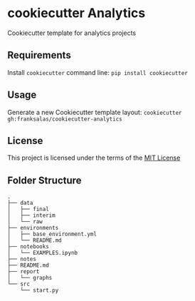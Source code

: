 cookiecutter Analytics
======================

Cookiecutter template for analytics projects

Requirements
------------
Install `cookiecutter` command line: `pip install cookiecutter`    

Usage
-----
Generate a new Cookiecutter template layout: `cookiecutter gh:franksalas/cookiecutter-analytics`    

License
-------
This project is licensed under the terms of the [MIT License](/LICENSE)

## Folder Structure
```
.
├── data
│   ├── final
│   ├── interim
│   └── raw
├── environments
│   ├── base_environment.yml
│   └── README.md
├── notebooks
│   └── EXAMPLES.ipynb
├── notes
├── README.md
├── report
│   └── graphs
└── src
    └── start.py
```